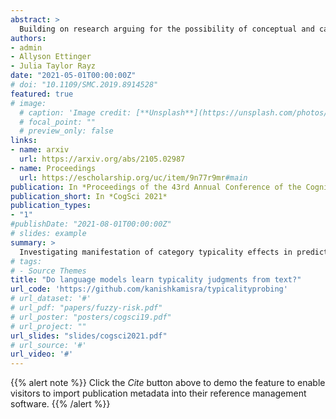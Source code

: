 ```yaml
---
abstract: >
  Building on research arguing for the possibility of conceptual and categorical knowledge acquisition through statistics contained in language, we evaluate predictive language models (LMs) -- informed solely by textual input -- on a prevalent phenomenon in cognitive science: *typicality*. Inspired by experiments that involve language processing and show robust typicality effects in humans, we propose two tests for LMs. Our first test targets whether typicality modulates LM probabilities in assigning taxonomic category memberships to items. The second test investigates sensitivities to typicality in LMs' probabilities when extending new information about items to their categories. Both tests show modest -- but not completely absent -- correspondence between LMs and humans, suggesting that text-based exposure alone is insufficient to acquire typicality knowledge.
authors:
- admin 
- Allyson Ettinger
- Julia Taylor Rayz
date: "2021-05-01T00:00:00Z"
# doi: "10.1109/SMC.2019.8914528"
featured: true
# image:
  # caption: 'Image credit: [**Unsplash**](https://unsplash.com/photos/pLCdAaMFLTE)'
  # focal_point: ""
  # preview_only: false
links:
- name: arxiv
  url: https://arxiv.org/abs/2105.02987
- name: Proceedings
  url: https://escholarship.org/uc/item/9n77r9mr#main
publication: In *Proceedings of the 43rd Annual Conference of the Cognitive Science Society*
publication_short: In *CogSci 2021*
publication_types:
- "1"
#publishDate: "2021-08-01T00:00:00Z"
# slides: example
summary: >
  Investigating manifestation of category typicality effects in predictive models of language processing. Presented at *CogSci 2021*
# tags:
# - Source Themes
title: "Do language models learn typicality judgments from text?"
url_code: 'https://github.com/kanishkamisra/typicalityprobing'
# url_dataset: '#'
# url_pdf: "papers/fuzzy-risk.pdf"
# url_poster: "posters/cogsci19.pdf"
# url_project: ""
url_slides: "slides/cogsci2021.pdf"
# url_source: '#'
url_video: '#'
---
```


{{% alert note %}}
Click the *Cite* button above to demo the feature to enable visitors to import publication metadata into their reference management software.
{{% /alert %}}

